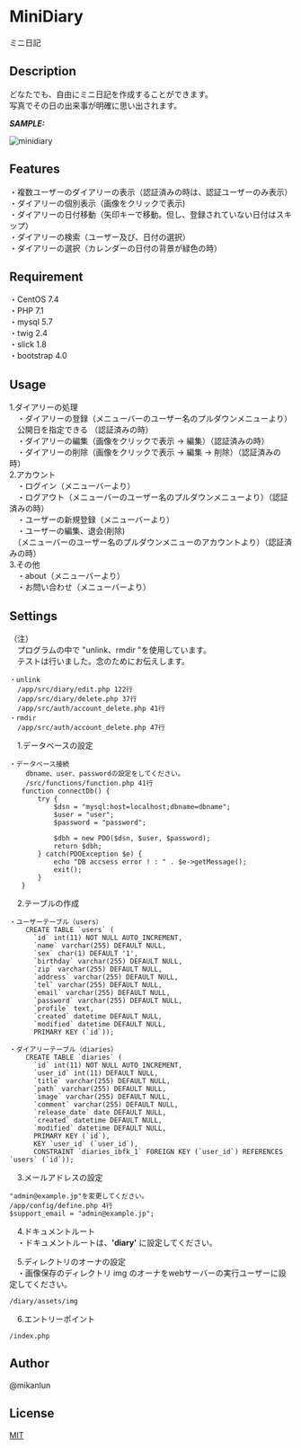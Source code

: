 # MiniDiary

ミニ日記

## Description

どなたでも、自由にミニ日記を作成することができます。  
写真でその日の出来事が明確に思い出されます。  

***SAMPLE:***

![minidiary](https://user-images.githubusercontent.com/36429862/37025033-f027b0fa-216d-11e8-8f9e-f958c491c018.png)

## Features

・複数ユーザーのダイアリーの表示（認証済みの時は、認証ユーザーのみ表示）  
・ダイアリーの個別表示（画像をクリックで表示)  
・ダイアリーの日付移動（矢印キーで移動。但し、登録されていない日付はスキップ）  
・ダイアリーの検索（ユーザー及び、日付の選択）  
・ダイアリーの選択（カレンダーの日付の背景が緑色の時）  

## Requirement

・CentOS 7.4  
・PHP 7.1  
・mysql 5.7  
・twig 2.4  
・slick 1.8  
・bootstrap 4.0  

## Usage

1.ダイアリーの処理  
　・ダイアリーの登録（メニューバーのユーザー名のプルダウンメニューより）  
　公開日を指定できる （認証済みの時）  
　・ダイアリーの編集（画像をクリックで表示 -> 編集）（認証済みの時）  
　・ダイアリーの削除（画像をクリックで表示 -> 編集 -> 削除）（認証済みの時）  
2.アカウント  
　・ログイン（メニューバーより）  
　・ログアウト（メニューバーのユーザー名のプルダウンメニューより）（認証済みの時）  
　・ユーザーの新規登録（メニューバーより）  
　・ユーザーの編集、退会(削除)  
　（メニューバーのユーザー名のプルダウンメニューのアカウントより）（認証済みの時）  
3.その他  
　・about（メニューバーより）  
　・お問い合わせ（メニューバーより）  

## Settings

（注）  
　プログラムの中で "unlink、rmdir "を使用しています。  
　テストは行いました。念のためにお伝えします。  

    ・unlink  
      /app/src/diary/edit.php 122行  
      /app/src/diary/delete.php 37行  
      /app/src/auth/account_delete.php 41行  
    ・rmdir  
      /app/src/auth/account_delete.php 47行  

　1.データベースの設定  
 
    ・データベース接続  
        dbname、user、passwordの設定をしてください。
        /src/functions/function.php 41行
       function connectDb() {
           try {
               $dsn = "mysql:host=localhost;dbname=dbname";
               $user = "user";
               $password = "password";

               $dbh = new PDO($dsn, $user, $password);
               return $dbh;
           } catch(PDOException $e) {
               echo "DB accsess error ! : " . $e->getMessage();
               exit();
           }
       }

　2.テーブルの作成  
 
    ・ユーザーテーブル（users）
        CREATE TABLE `users` (
          `id` int(11) NOT NULL AUTO_INCREMENT,
          `name` varchar(255) DEFAULT NULL,
          `sex` char(1) DEFAULT '1',
          `birthday` varchar(255) DEFAULT NULL,
          `zip` varchar(255) DEFAULT NULL,
          `address` varchar(255) DEFAULT NULL,
          `tel` varchar(255) DEFAULT NULL,
          `email` varchar(255) DEFAULT NULL,
          `password` varchar(255) DEFAULT NULL,
          `profile` text,
          `created` datetime DEFAULT NULL,
          `modified` datetime DEFAULT NULL,
          PRIMARY KEY (`id`));

    ・ダイアリーテーブル（diaries）
        CREATE TABLE `diaries` (
          `id` int(11) NOT NULL AUTO_INCREMENT,
          `user_id` int(11) DEFAULT NULL,
          `title` varchar(255) DEFAULT NULL,
          `path` varchar(255) DEFAULT NULL,
          `image` varchar(255) DEFAULT NULL,
          `comment` varchar(255) DEFAULT NULL,
          `release_date` date DEFAULT NULL,
          `created` datetime DEFAULT NULL,
          `modified` datetime DEFAULT NULL,
          PRIMARY KEY (`id`),
          KEY `user_id` (`user_id`),
          CONSTRAINT `diaries_ibfk_1` FOREIGN KEY (`user_id`) REFERENCES `users` (`id`));

　3.メールアドレスの設定  

    "admin@example.jp"を変更してください。  
    /app/config/define.php 4行  
    $support_email = "admin@example.jp";   

　4.ドキュメントルート  
　・ドキュメントルートは、**'diary'** に設定してください。  

　5.ディレクトリのオーナの設定  
　・画像保存のディレクトリ img のオーナをwebサーバーの実行ユーザーに設定してください。 
    
    /diary/assets/img

　6.エントリーポイント  
 
    /index.php


## Author

@mikanlun

## License

[MIT](https://github.com/mikanlun/MiniDiary/blob/master/LICENSE)
